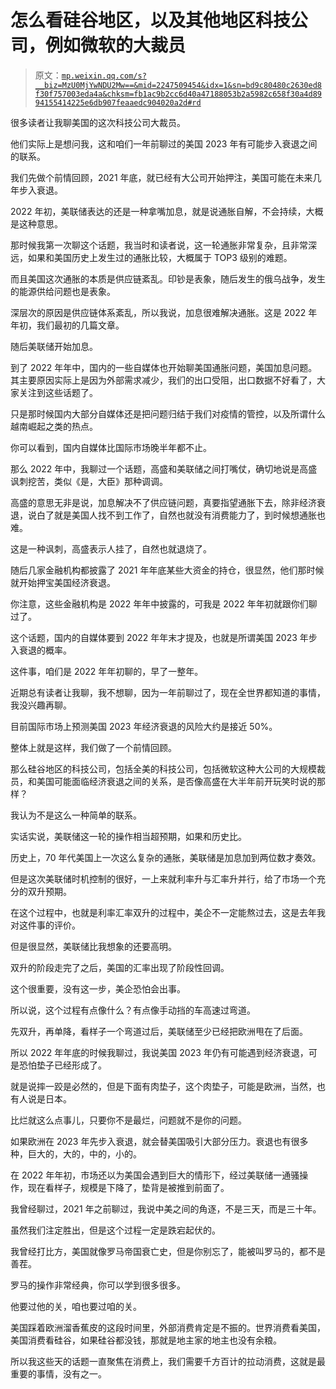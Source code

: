 # 怎么看硅谷地区，以及其他地区科技公司，例如微软的大裁员

> 原文：[`mp.weixin.qq.com/s?__biz=MzU0MjYwNDU2Mw==&mid=2247509454&idx=1&sn=bd9c80480c2630ed8f30f757003eda4a&chksm=fb1ac9b2cc6d40a47188053b2a5982c658f30a4d8994155414225e6db907feaaedc904020a2d#rd`](http://mp.weixin.qq.com/s?__biz=MzU0MjYwNDU2Mw==&mid=2247509454&idx=1&sn=bd9c80480c2630ed8f30f757003eda4a&chksm=fb1ac9b2cc6d40a47188053b2a5982c658f30a4d8994155414225e6db907feaaedc904020a2d#rd)

很多读者让我聊美国的这次科技公司大裁员。

他们实际上是想问我，这和咱们一年前聊过的美国 2023 年有可能步入衰退之间的联系。

我们先做个前情回顾，2021 年底，就已经有大公司开始押注，美国可能在未来几年步入衰退。

2022 年初，美联储表达的还是一种拿嘴加息，就是说通胀自解，不会持续，大概是这种意思。

那时候我第一次聊这个话题，我当时和读者说，这一轮通胀非常复杂，且非常深远，如果和美国历史上发生过的通胀比较，大概属于 TOP3 级别的难题。

而且美国这次通胀的本质是供应链紊乱。印钞是表象，随后发生的俄乌战争，发生的能源供给问题也是表象。

深层次的原因是供应链体系紊乱，所以我说，加息很难解决通胀。这是 2022 年年初，我们最初的几篇文章。

随后美联储开始加息。

到了 2022 年年中，国内的一些自媒体也开始聊美国通胀问题，美国加息问题。其主要原因实际上是因为外部需求减少，我们的出口受阻，出口数据不好看了，大家关注到这些话题了。

只是那时候国内大部分自媒体还是把问题归结于我们对疫情的管控，以及所谓什么越南崛起之类的热点。

你可以看到，国内自媒体比国际市场晚半年都不止。

那么 2022 年中，我聊过一个话题，高盛和美联储之间打嘴仗，确切地说是高盛讽刺挖苦，类似《是，大臣》那种调调。

高盛的意思无非是说，加息解决不了供应链问题，真要指望通胀下去，除非经济衰退，说白了就是美国人找不到工作了，自然也就没有消费能力了，到时候想通胀也难。

这是一种讽刺，高盛表示人挂了，自然也就退烧了。

随后几家金融机构都披露了 2021 年年底某些大资金的持仓，很显然，他们那时候就开始押宝美国经济衰退。

你注意，这些金融机构是 2022 年年中披露的，可我是 2022 年年初就跟你们聊过了。

这个话题，国内的自媒体要到 2022 年年末才提及，也就是所谓美国 2023 年步入衰退的概率。

这件事，咱们是 2022 年年初聊的，早了一整年。

近期总有读者让我聊，我不想聊，因为一年前聊过了，现在全世界都知道的事情，我没兴趣再聊。

目前国际市场上预测美国 2023 年经济衰退的风险大约是接近 50%。

整体上就是这样，我们做了一个前情回顾。

那么硅谷地区的科技公司，包括全美的科技公司，包括微软这种大公司的大规模裁员，和美国可能面临经济衰退之间的关系，是否像高盛在大半年前开玩笑时说的那样？

我认为不是这么一种简单的联系。

实话实说，美联储这一轮的操作相当超预期，如果和历史比。

历史上，70 年代美国上一次这么复杂的通胀，美联储是加息加到两位数才奏效。

但是这次美联储时机控制的很好，一上来就利率升与汇率升并行，给了市场一个充分的双升预期。

在这个过程中，也就是利率汇率双升的过程中，美企不一定能熬过去，这是去年我对这件事的评价。

但是很显然，美联储比我想象的还要高明。

双升的阶段走完了之后，美国的汇率出现了阶段性回调。

这个很重要，没有这一步，美企恐怕会出事。

所以说，这个过程有点像什么？有点像手动挡的车高速过弯道。

先双升，再单降，看样子一个弯道过后，美联储至少已经把欧洲甩在了后面。

所以 2022 年年底的时候我聊过，我说美国 2023 年仍有可能遇到经济衰退，可是恐怕垫子已经形成了。

就是说摔一跤是必然的，但是下面有肉垫子，这个肉垫子，可能是欧洲，当然，也有人说是日本。

比烂就这么点事儿，只要你不是最烂，问题就不是你的问题。

如果欧洲在 2023 年先步入衰退，就会替美国吸引大部分压力。衰退也有很多种，巨大的，大的，中的，小的。

在 2022 年年初，市场还以为美国会遇到巨大的情形下，经过美联储一通骚操作，现在看样子，规模是下降了，垫背是被推到前面了。

我曾经聊过，2021 年之前聊过，我说中美之间的角逐，不是三天，而是三十年。

虽然我们注定胜出，但是这个过程一定是跌宕起伏的。

我曾经打比方，美国就像罗马帝国衰亡史，但是你别忘了，能被叫罗马的，都不是善茬。

罗马的操作非常经典，你可以学到很多很多。

他要过他的关，咱也要过咱的关。

美国踩着欧洲溜香蕉皮的这段时间里，外部消费肯定是不振的。世界消费看美国，美国消费看硅谷，如果硅谷都没钱，那就是地主家的地主也没有余粮。

所以我这些天的话题一直聚焦在消费上，我们需要千方百计的拉动消费，这就是最重要的事情，没有之一。